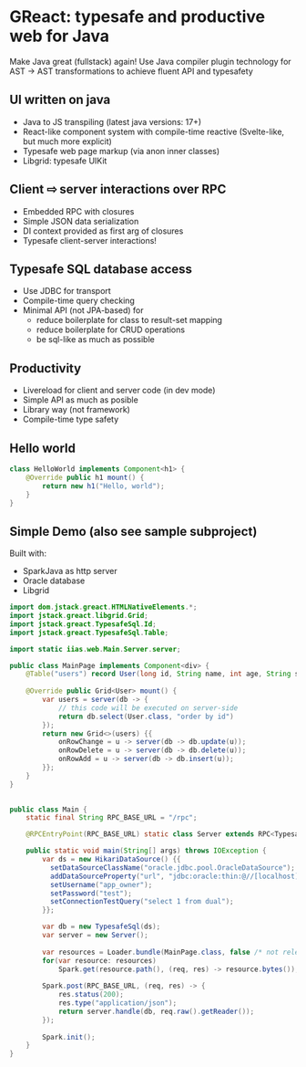 # GReact: typesafe and productive web for Java
Make Java great (fullstack) again! Use Java compiler plugin technology for AST -> AST transformations to achieve fluent API and typesafety

## UI written on java
- Java to JS transpiling (latest java versions: 17+)
- React-like component system with compile-time reactive (Svelte-like, but much more explicit)
- Typesafe web page markup (via anon inner classes)
- Libgrid: typesafe UIKit

## Client ⇨ server interactions over RPC
- Embedded RPC with closures
- Simple JSON data serialization
- DI context provided as first arg of closures
- Typesafe client-server interactions!

## Typesafe SQL database access
- Use JDBC for transport
- Compile-time query checking
- Minimal API (not JPA-based) for
  - reduce boilerplate for class to result-set mapping
  - reduce boilerplate for CRUD operations
  - be sql-like as much as possible

## Productivity
- Livereload for client and server code (in dev mode)
- Simple API as much as posible
- Library way (not framework)
- Compile-time type safety

## Hello world
```java
class HelloWorld implements Component<h1> {
    @Override public h1 mount() {
        return new h1("Hello, world");
    }
}
```
  
## Simple Demo (also see sample subproject)
Built with:
  - SparkJava as http server
  - Oracle database
  - Libgrid
 
``` java
import dom.jstack.greact.HTMLNativeElements.*;
import jstack.greact.libgrid.Grid;
import jstack.greact.TypesafeSql.Id;
import jstack.greact.TypesafeSql.Table;

import static iias.web.Main.Server.server;

public class MainPage implements Component<div> {
    @Table("users") record User(long id, String name, int age, String sex) {}
   
    @Override public Grid<User> mount() {
        var users = server(db -> {
            // this code will be executed on server-side
            return db.select(User.class, "order by id")
        });
        return new Grid<>(users) {{
            onRowChange = u -> server(db -> db.update(u));
            onRowDelete = u -> server(db -> db.delete(u));
            onRowAdd = u -> server(db -> db.insert(u));
        }};
    }
}
  
```

```java
public class Main {
    static final String RPC_BASE_URL = "/rpc";

    @RPCEntryPoint(RPC_BASE_URL) static class Server extends RPC<TypesafeSql> {}

    public static void main(String[] args) throws IOException {
        var ds = new HikariDataSource() {{
          setDataSourceClassName("oracle.jdbc.pool.OracleDataSource");
          addDataSourceProperty("url", "jdbc:oracle:thin:@//[localhost][1521]/users");
          setUsername("app_owner");
          setPassword("test");
          setConnectionTestQuery("select 1 from dual");
        }};

        var db = new TypesafeSql(ds);
        var server = new Server();
        
        var resources = Loader.bundle(MainPage.class, false /* not release */);
        for(var resource: resources)
            Spark.get(resource.path(), (req, res) -> resource.bytes());
            
        Spark.post(RPC_BASE_URL, (req, res) -> {
            res.status(200);
            res.type("application/json");
            return server.handle(db, req.raw().getReader());
        });
        
        Spark.init();
    }
}

```
